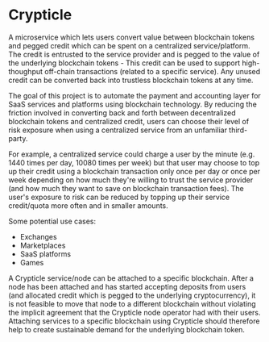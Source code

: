 # Crypticle

A microservice which lets users convert value between blockchain tokens and pegged credit which can be spent on a centralized service/platform.
The credit is entrusted to the service provider and is pegged to the value of the underlying blockchain tokens - This credit can be used to support high-thoughput off-chain transactions (related to a specific service). Any unused credit can be converted back into trustless blockchain tokens at any time.

The goal of this project is to automate the payment and accounting layer for SaaS services and platforms using blockchain technology.
By reducing the friction involved in converting back and forth between decentralized blockchain tokens and centralized credit, users can choose their level of risk exposure when using a centralized service from an unfamiliar third-party.

For example, a centralized service could charge a user by the minute (e.g. 1440 times per day, 10080 times per week) but that user may choose to top up their credit using a blockchain transaction only once per day or once per week depending on how much they're willing to trust the service provider (and how much they want to save on blockchain transaction fees). The user's exposure to risk can be reduced by topping up their service credit/quota more often and in smaller amounts.

Some potential use cases:

- Exchanges
- Marketplaces
- SaaS platforms
- Games

A Crypticle service/node can be attached to a specific blockchain.
After a node has been attached and has started accepting deposits from users (and allocated credit which is pegged to the underlying cryptocurrency), it is not feasible to move that node to a different blockchain without violating the implicit agreement that the Crypticle node operator had with their users.
Attaching services to a specific blockchain using Crypticle should therefore help to create sustainable demand for the underlying blockchain token.

